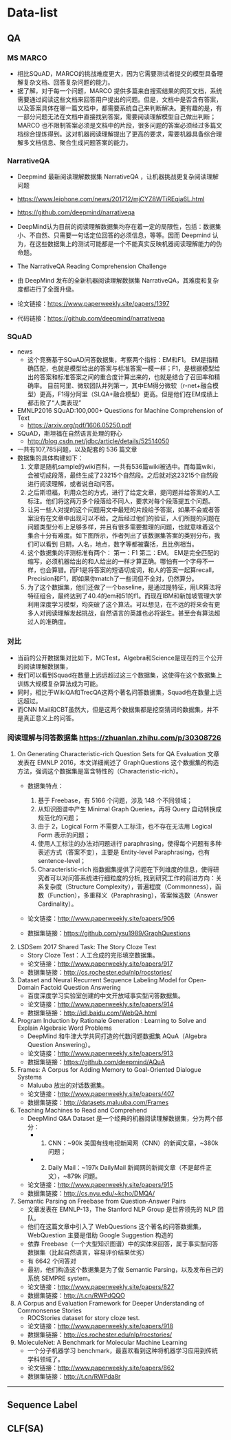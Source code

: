 # Data-list
## QA

### MS MARCO
+ 相比SQuAD，MARCO的挑战难度更大，因为它需要测试者提交的模型具备理解复杂文档、回答复杂问题的能力。
+ 据了解，对于每一个问题，MARCO 提供多篇来自搜索结果的网页文档，系统需要通过阅读这些文档来回答用户提出的问题。但是，文档中是否含有答案，以及答案具体在哪一篇文档中，都需要系统自己来判断解决。更有趣的是，有一部分问题无法在文档中直接找到答案，需要阅读理解模型自己做出判断；MARCO 也不限制答案必须是文档中的片段，很多问题的答案必须经过多篇文档综合提炼得到。这对机器阅读理解提出了更高的要求，需要机器具备综合理解多文档信息、聚合生成问题答案的能力。

### NarrativeQA
+ Deepmind 最新阅读理解数据集 NarrativeQA ，让机器挑战更复杂阅读理解问题
+ https://www.leiphone.com/news/201712/mjCYZ8WTiREqja6L.html
+ https://github.com/deepmind/narrativeqa
+ DeepMind认为目前的阅读理解数据集均存在着一定的局限性，包括：数据集小、不自然、只需要一句话定位回答的必须信息，等等。因而 Deepmind 认为，在这些数据集上的测试可能都是一个不能真实反映机器阅读理解能力的伪命题。

+ The NarrativeQA Reading Comprehension Challenge
+ 由 DeepMind 发布的全新机器阅读理解数据集 NarrativeQA，其难度和复杂度都进行了全面升级。
+ 论文链接：https://www.paperweekly.site/papers/1397
+ 代码链接：https://github.com/deepmind/narrativeqa

### SQuAD
+ news
	+ 这个竞赛基于SQuAD问答数据集，考察两个指标：EM和F1。
	EM是指精确匹配，也就是模型给出的答案与标准答案一模一样；F1，是根据模型给出的答案和标准答案之间的重合度计算出来的，也就是结合了召回率和精确率。
	目前阿里、微软团队并列第一，其中EM得分微软（r-net+融合模型）更高，F1得分阿里（SLQA+融合模型）更高。但是他们在EM成绩上都击败了“人类表现”
+ EMNLP2016 SQuAD:100,000+ Questions for Machine Comprehension of Text
	+ https://arxiv.org/pdf/1606.05250.pdf
+ SQuAD，斯坦福在自然语言处理的野心
	+ http://blog.csdn.net/jdbc/article/details/52514050
+ 一共有107,785问题，以及配套的 536 篇文章
+ 数据集的具体构建如下：
	1. 文章是随机sample的wiki百科，一共有536篇wiki被选中。而每篇wiki，会被切成段落，最终生成了23215个自然段。之后就对这23215个自然段进行阅读理解，或者说自动问答。
	2. 之后斯坦福，利用众包的方式，进行了给定文章，提问题并给答案的人工标注。他们将这两万多个段落给不同人，要求对每个段落提五个问题。
	3. 让另一些人对提的这个问题用文中最短的片段给予答案，如果不会或者答案没有在文章中出现可以不给。之后经过他们的验证，人们所提的问题在问题类型分布上足够多样，并且有很多需要推理的问题，也就意味着这个集合十分有难度。如下图所示，作者列出了该数据集答案的类别分布，我们可以看到 日期，人名，地点，数字等都被囊括，且比例相当。
	4. 这个数据集的评测标准有两个：
	第一：F1
	第二：EM。
        EM是完全匹配的缩写，必须机器给出的和人给出的一样才算正确。哪怕有一个字母不一样，也会算错。而F1是将答案的短语切成词，和人的答案一起算recall，Precision和F1，即如果你match了一些词但不全对，仍然算分。
	5. 为了这个数据集，他们还做了一个baseline，是通过提特征，用LR算法将特征组合，最终达到了40.4的em和51的f1。而现在IBM和新加坡管理大学利用深度学习模型，均突破了这个算法。可以想见，在不远的将来会有更多人对阅读理解发起挑战，自然语言的英雄也必将诞生。甚至会有算法超过人的准确度。

### 对比
- 当前的公开数据集对比如下，MCTest，Algebra和Science是现在的三个公开的阅读理解数据集，
- 我们可以看到Squad在数量上远远超过这三个数据集，这使得在这个数据集上训练大规模复杂算法成为可能。
- 同时，相比于WikiQA和TrecQA这两个著名问答数据集，Squad也在数量上远远超过。
- 而CNN Mail和CBT虽然大，但是这两个数据集都是挖空猜词的数据集，并不是真正意义上的问答。


### 阅读理解与问答数据集 https://zhuanlan.zhihu.com/p/30308726
1. On Generating Characteristic-rich Question Sets for QA Evaluation
	文章发表在 EMNLP 2016，本文详细阐述了 GraphQuestions 这个数据集的构造方法，强调这个数据集是富含特性的（Characteristic-rich）。
	+ 数据集特点：
		1. 基于 Freebase，有 5166 个问题，涉及 148 个不同领域；
		2. 从知识图谱中产生 Minimal Graph Queries，再将 Query 自动转换成规范化的问题；
		3. 由于 2，Logical Form 不需要人工标注，也不存在无法用 Logical Form 表示的问题；
		4. 使用人工标注的办法对问题进行 paraphrasing，使得每个问题有多种表述方式（答案不变），主要是 Entity-level Paraphrasing，也有 sentence-level；
		5. Characteristic-rich 指数据集提供了问题在下列维度的信息，使得研究者可以对问答系统进行细粒度的分析, 找到研究工作的前进方向：关系复杂度（Structure Complexity），普遍程度（Commonness），函数（Function），多重释义（Paraphrasing），答案候选数（Answer Cardinality）。

	+ 论文链接：http://www.paperweekly.site/papers/906
	+ 数据集链接：https://github.com/ysu1989/GraphQuestions
2. LSDSem 2017 Shared Task: The Story Cloze Test
	+ Story Cloze Test：人工合成的完形填空数据集。
	+ 论文链接：http://www.paperweekly.site/papers/917
	+ 数据集链接：http://cs.rochester.edu/nlp/rocstories/
3. Dataset and Neural Recurrent Sequence Labeling Model for Open-Domain Factoid Question Answering
	+ 百度深度学习实验室创建的中文开放域事实型问答数据集。
	+ 论文链接：http://www.paperweekly.site/papers/914
	+ 数据集链接：http://idl.baidu.com/WebQA.html
4. Program Induction by Rationale Generation : Learning to Solve and Explain Algebraic Word Problems
	+ DeepMind 和牛津大学共同打造的代数问题数据集 AQuA（Algebra Question Answering）。
	+ 论文链接：http://www.paperweekly.site/papers/913
	+ 数据集链接：https://github.com/deepmind/AQuA
5. Frames: A Corpus for Adding Memory to Goal-Oriented Dialogue Systems
	+ Maluuba 放出的对话数据集。
	+ 论文链接：http://www.paperweekly.site/papers/407
	+ 数据集链接：http://datasets.maluuba.com/Frames
6. Teaching Machines to Read and Comprehend
	+ DeepMind Q&A Dataset 是一个经典的机器阅读理解数据集，分为两个部分：
		+ 1. CNN：~90k 美国有线电视新闻网（CNN）的新闻文章，~380k 问题；
		+ 2. Daily Mail：~197k DailyMail 新闻网的新闻文章（不是邮件正文），~879k 问题。
	+ 论文链接：http://www.paperweekly.site/papers/915
	+ 数据集链接：http://cs.nyu.edu/~kcho/DMQA/
7. Semantic Parsing on Freebase from Question-Answer Pairs
	+ 文章发表在 EMNLP-13，The Stanford NLP Group 是世界领先的 NLP 团队。
	+ 他们在这篇文章中引入了 WebQuestions 这个著名的问答数据集，WebQuestion 主要是借助 Google Suggestion 构造的
	+ 依靠 Freebase（一个大型知识图谱）中的实体来回答，属于事实型问答数据集（比起自然语言，容易评价结果优劣）
	+ 有 6642 个问答对
	+ 最初，他们构造这个数据集是为了做 Semantic Parsing，以及发布自己的系统 SEMPRE system。
	+ 论文链接：http://www.paperweekly.site/papers/827
	+ 数据集链接：http://t.cn/RWPdQQO
8. A Corpus and Evaluation Framework for Deeper Understanding of Commonsense Stories
	+ ROCStories dataset for story cloze test.
	+ 论文链接：http://www.paperweekly.site/papers/918
	+ 数据集链接：http://cs.rochester.edu/nlp/rocstories/
9. MoleculeNet: A Benchmark for Molecular Machine Learning
	+ 一个分子机器学习 benchmark，最喜欢看到这种将机器学习应用到传统学科领域了。
	+ 论文链接：http://www.paperweekly.site/papers/862
	+ 数据集链接：http://t.cn/RWPda8r

---
## Sequence Label

## CLF(SA)
